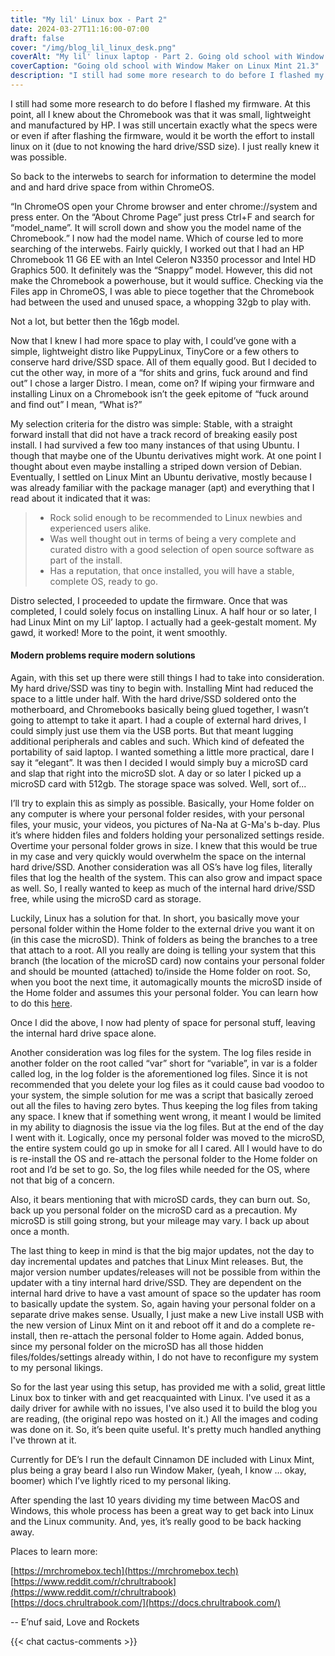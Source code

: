 ```yaml
---
title: "My lil' Linux box - Part 2"
date: 2024-03-27T11:16:00-07:00
draft: false
cover: "/img/blog_lil_linux_desk.png"
coverAlt: "My lil' linux laptop - Part 2. Going old school with Window Maker on Linux Mint 21.3."
coverCaption: "Going old school with Window Maker on Linux Mint 21.3"
description: "I still had some more research to do before I flashed my firmware. At this point, all I knew about the Chromebook was that it was small, lightweight and manufactured..."
---
```


I still had some more research to do before I flashed my firmware. At this point, all I knew about the Chromebook was that it was small, lightweight and manufactured by HP.  I was still uncertain exactly what the specs were or even if after flashing the firmware, would it be worth the effort to install linux on it (due to not knowing the hard drive/SSD size). I just really knew it was possible.

So back to the interwebs to search for information to determine the model and and hard drive space from within ChromeOS. 

“In ChromeOS open your Chrome browser and enter chrome://system and press enter. On the “About Chrome Page” just press Ctrl+F and search for “model_name”. It will scroll down and show you the model name of the Chromebook.” I now had the model name. Which of course led to more searching of the interwebs. Fairly quickly, I worked out that I had an HP Chromebook 11 G6 EE with an Intel Celeron N3350 processor and Intel HD Graphics 500. It definitely was the “Snappy” model. However, this did not make the Chromebook a powerhouse, but it would suffice. Checking via the Files app in ChromeOS, I was able to piece together that the Chromebook had between the used and unused space, a whopping 32gb to play with.

Not a lot, but better then the 16gb model. 

Now that I knew I had more space to play with, I could’ve gone with a simple, lightweight distro like PuppyLinux, TinyCore or a few others to conserve hard drive/SSD space. All of them equally good. But I decided to cut the other way, in more of a “for shits and grins, fuck around and find out” I chose a larger Distro. I mean, come on? If wiping your firmware and installing Linux on a Chromebook isn’t the geek epitome of “fuck around and find out” I mean, “What is?” 

My selection criteria for the distro was simple: Stable, with a straight forward install that did not have a track record of breaking easily post install. I had survived a few too many instances of that using Ubuntu. I though that maybe one of the Ubuntu derivatives might work. At one point I thought about even maybe installing a striped down version of Debian. Eventually, I settled on Linux Mint an Ubuntu derivative, mostly because I was already familiar with the package manager (apt) and everything that I read about it indicated that it was:  

> - Rock solid enough to be recommended to Linux newbies and experienced users alike.
> - Was well thought out in terms of being a very complete and curated distro with a good selection of open source software as part of the install.
> - Has a reputation, that once installed, you will have a stable, complete OS, ready to go.   

Distro selected, I proceeded to update the firmware. Once that was completed, I could solely focus on installing Linux. A half hour or so later, I had Linux Mint on my Lil’ laptop. I actually had a geek-gestalt moment. My gawd, it worked! More to the point, it went smoothly. 

#### Modern problems require modern solutions

Again, with this set up there were still things I had to take into consideration. My hard drive/SSD was tiny to begin with. Installing Mint had reduced the space to a little under half.  With the hard drive/SSD soldered onto the motherboard, and Chromebooks basically being glued together, I wasn’t going to attempt to take it apart. I had a couple of external hard drives, I could simply just use them via the USB ports. But that meant lugging additional peripherals and cables and such. Which kind of defeated the portability of said laptop. I wanted something a little more practical, dare I say it “elegant”. It was then I decided I would simply buy a microSD card and slap that right into the microSD slot. A day or so later I picked up a microSD card with 512gb. The storage space was solved. Well, sort of...

I’ll try to explain this as simply as possible. Basically, your Home folder on any computer is where your personal folder resides, with your personal files, your music, your videos, you pictures of Na-Na at G-Ma's b-day. Plus it’s where hidden files and folders holding your personalized settings reside. Overtime your personal folder grows in size. I knew that this would be true in my case and very quickly would overwhelm the space on the internal hard drive/SSD. Another consideration was all OS’s have log files, literally files that log the health of the system. This can also grow and impact space as well.  So, I really wanted to keep as much of the internal hard drive/SSD free, while using the microSD card as storage.

Luckily, Linux has a solution for that. In short, you basically move your personal folder within the Home folder to the external drive you want it on (in this case the microSD). Think of folders as being the branches to a tree that attach to a root. All you really are doing is telling your system that this branch (the location of the microSD card) now contains your personal folder and should be mounted (attached) to/inside the Home folder on root. So, when you boot the next time, it automagically mounts the microSD inside of the Home folder and assumes this your personal folder. You can learn how to do this [here](https://www.howtogeek.com/442101/how-to-move-your-linux-home-directory-to-another-hard-drive/).

Once I did the above, I now had plenty of space for personal stuff, leaving the internal hard drive space alone.

Another consideration was log files for the system. The log files reside in another folder on the root called “var” short for “variable”, in var is a folder called log, in the log folder is the aforementioned log files. Since it is not recommended that you delete your log files as it could cause bad voodoo to your system, the simple solution for me was a script that basically zeroed out all the files to having zero bytes. Thus keeping the log files from taking any space. I knew that if something went wrong, it meant I would be limited in my ability to diagnosis the issue via the log files. But at the end of the day I went with it. Logically, once my personal folder was moved to the microSD, the entire system could go up in smoke for all I cared. All I would have to do is re-install the OS and re-attach the personal folder to the Home folder on root and I’d be set to go. So, the log files while needed for the OS, where not that big of a concern.

Also, it bears mentioning that with microSD cards, they can burn out. So, back up you personal folder on the microSD card as a precaution. My microSD is still going strong, but your mileage may vary. I back up about once a month.

The last thing to keep in mind is that the big major updates, not the day to day incremental updates and patches that Linux Mint releases. But, the major version number updates/releases will not be possible from within the updater with a tiny internal hard drive/SSD. They are dependent on the internal hard drive to have a vast amount of space so the updater has room to basically update the system. So, again having your personal folder on a separate drive makes sense. Usually, I just make a new Live install USB with the new version of Linux Mint on it and reboot off it and do a complete re-install, then re-attach the personal folder to Home again. Added bonus, since my personal folder on the microSD has all those hidden files/foldes/settings already within, I do not have to reconfigure my system to my personal likings.

So for the last year using this setup, has provided me with a solid, great little Linux box to tinker with and get reacquainted with Linux. I've used it as a daily driver for awhile with no issues, I've also used it to build the blog you are reading, (the original repo was hosted on it.) All the images and coding was done on it. So, it’s been quite useful. It's pretty much handled anything I've thrown at it.  

Currently for DE’s I run the default Cinnamon DE included with Linux Mint, plus being a gray beard I also run Window Maker, (yeah, I know … okay, boomer) which I’ve lightly riced to my personal liking.

After spending the last 10 years dividing my time between MacOS and Windows, this whole process has been a great way to get back into Linux and the Linux community. And, yes, it’s really good to be back hacking away.

Places to learn more:

[https://mrchromebox.tech](https://mrchromebox.tech)  
[https://www.reddit.com/r/chrultrabook](https://www.reddit.com/r/chrultrabook)  
[https://docs.chrultrabook.com/](https://docs.chrultrabook.com/)  


-- E’nuf said, Love and Rockets

{{< chat cactus-comments >}}





